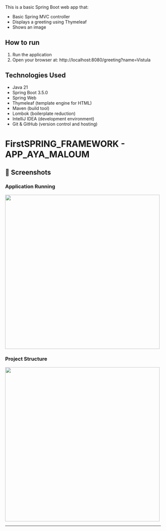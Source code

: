 This is a basic Spring Boot web app that:
- Basic Spring MVC controller
- Displays a greeting using Thymeleaf
- Shows an image

## How to run
1. Run the application
2. Open your browser at:  http://localhost:8080/greeting?name=Vistula


## Technologies Used
- Java 21
- Spring Boot 3.5.0
- Spring Web
- Thymeleaf (template engine for HTML)
- Maven (build tool)
- Lombok (boilerplate reduction)
- IntelliJ IDEA (development environment)
- Git & GitHub (version control and hosting)


# FirstSPRING_FRAMEWORK - APP_AYA_MALOUM

## 📸 Screenshots

### Application Running
<img src="https://raw.githubusercontent.com/AyaMaloum/FirstSPRING_FRAMEWORK-APP_AYA_MALOUM/main/screenshot1.png" width="500">

### Project Structure
<img src="https://raw.githubusercontent.com/AyaMaloum/FirstSPRING_FRAMEWORK-APP_AYA_MALOUM/main/screenshot2.png" width="500">

---

